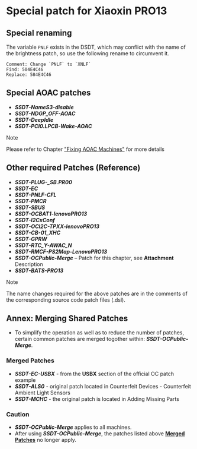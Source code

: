 # Special patch for Xiaoxin PRO13

## Special renaming
The variable `PNLF` exists in the DSDT, which may conflict with the name of the brightness patch, so use the following rename to circumvent it.

```
Comment: Change `PNLF` to `XNLF`
Find: 504E4C46
Replace: 584E4C46
```

## Special AOAC patches

- ***SSDT-NameS3-disable*** 
- ***SSDT-NDGP_OFF-AOAC***
- ***SSDT-DeepIdle***
- ***SSDT-PCI0.LPCB-Wake-AOAC***

> [!NOTE]
> 
> Please refer to Chapter ["Fixing AOAC Machines"](/04_Fixing_Sleep_and_Wake_Issues/Fixing_AOAC_Machines) for more details

## Other required Patches (Reference)

- ***SSDT-PLUG-_SB.PR00*** 
- ***SSDT-EC***
- ***SSDT-PNLF-CFL*** 
- ***SSDT-PMCR*** 
- ***SSDT-SBUS***
- ***SSDT-OCBAT1-lenovoPRO13***
- ***SSDT-I2CxConf***
- ***SSDT-OCI2C-TPXX-lenovoPRO13***
- ***SSDT-CB-01_XHC***
- ***SSDT-GPRW***
- ***SSDT-RTC_Y-AWAC_N***
- ***SSDT-RMCF-PS2Map-LenovoPRO13***
- ***SSDT-OCPublic-Merge*** – Patch for this chapter, see **Attachment** Description
- ***SSDT-BATS-PRO13***

> [!NOTE]
> 
> The name changes required for the above patches are in the comments of the corresponding source code patch files (.dsl).

## Annex: Merging Shared Patches

- To simplify the operation as well as to reduce the number of patches, certain common patches are merged togother within: ***SSDT-OCPublic-Merge***.

### Merged Patches

- ***SSDT-EC-USBX*** - from the **USBX** section of the official OC patch example
- ***SSDT-ALS0*** - original patch located in Counterfeit Devices - Counterfeit Ambient Light Sensors
- ***SSDT-MCHC*** - the original patch is located in Adding Missing Parts

### Caution

- ***SSDT-OCPublic-Merge*** applies to all machines.
- After using ***SSDT-OCPublic-Merge***, the patches listed above **<u>Merged Patches</u>** no longer apply.
